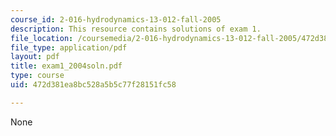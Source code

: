```yaml
---
course_id: 2-016-hydrodynamics-13-012-fall-2005
description: This resource contains solutions of exam 1.
file_location: /coursemedia/2-016-hydrodynamics-13-012-fall-2005/472d381ea8bc528a5b5c77f28151fc58_exam1_2004soln.pdf
file_type: application/pdf
layout: pdf
title: exam1_2004soln.pdf
type: course
uid: 472d381ea8bc528a5b5c77f28151fc58

---
```

None